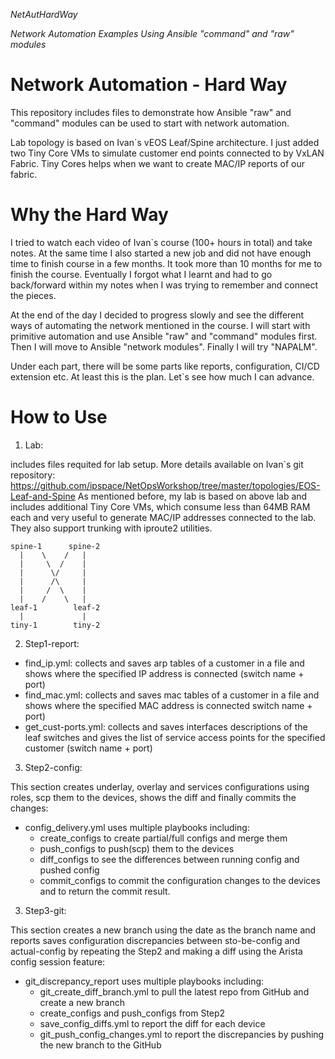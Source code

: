 *NetAutHardWay*

*Network Automation Examples Using Ansible "command" and "raw" modules*

# Network Automation - Hard Way
This repository includes files to demonstrate how Ansible "raw" and "command" modules can be used to start with network automation.

Lab topology is based on Ivan\`s vEOS Leaf/Spine architecture. 
I just added two Tiny Core VMs to simulate customer end points connected to by VxLAN Fabric.
Tiny Cores helps when we want to create MAC/IP reports of our fabric.

# Why the Hard Way
I tried to watch each video of Ivan\`s course (100+ hours in total) and take notes. At the same time I also started a new job and did not have enough time
to finish course in a few months. It took more than 10 months for me to finish the course. Eventually I forgot what I learnt and had to 
go back/forward within my notes when I was trying to remember and connect the pieces.

At the end of the day I decided to progress slowly and see the different ways of automating the network mentioned in the course.
I will start with primitive automation and use Ansible "raw" and "command" modules first.
Then I will move to Ansible "network modules".
Finally I will try "NAPALM".

Under each part, there will be some parts like reports, configuration, CI/CD extension etc.
At least this is the plan. Let\`s see how much I can advance.

# How to Use
1. Lab: 

includes files requited for lab setup. More details available on Ivan\`s git repository: https://github.com/ipspace/NetOpsWorkshop/tree/master/topologies/EOS-Leaf-and-Spine
As mentioned before, my lab is based on above lab and includes additional Tiny Core VMs, which consume less than 64MB RAM each and very useful to generate MAC/IP addresses connected to the lab. They also support trunking with iproute2 utilities.

```
spine-1      spine-2
  |    \    /   |
  |     \  /    |
  |      \/     |
  |      /\     |
  |     /  \    |
  |    /    \   |  
leaf-1        leaf-2
  |             |
tiny-1        tiny-2
```

2. Step1-report:

- find_ip.yml: collects and saves arp tables of a customer in a file and shows where the specified IP address is connected (switch name + port)
- find_mac.yml: collects and saves mac tables of a customer in a file and shows where the specified MAC address is connected switch name + port)   
- get_cust-ports.yml: collects and saves interfaces descriptions of the leaf switches and gives the list of service access points for the specified customer (switch name + port)      

3. Step2-config:

This section creates underlay, overlay and services configurations using roles, scp them to the devices, shows the diff and finally commits the changes:
- config_delivery.yml uses multiple playbooks including:
  - create_configs to create partial/full configs and merge them
  - push_configs to push(scp) them to the devices
  - diff_configs to see the differences between running config and pushed config
  - commit_configs to commit the configuration changes to the devices and to return the commit result.

3. Step3-git:

This section creates a new branch using the date as the branch name and reports saves configuration discrepancies between sto-be-config and actual-config by repeating the Step2 and making a diff using the Arista config session feature:
- git_discrepancy_report uses multiple playbooks including:
  - git_create_diff_branch.yml to pull the latest repo from GitHub and create a new branch
  - create_configs and push_configs from Step2
  - save_config_diffs.yml to report the diff for each device
  - git_push_config_changes.yml to report the discrepancies by pushing the new branch to the GitHub
